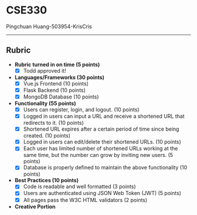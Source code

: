 # CSE330

Pingchuan Huang-503954-KrisCris

---

## Rubric

- **Rubric turned in on time (5 points)**
  - [x] Todd approved it!

- **Languages/Frameworks (30 points)**
  - [x] Vue.js Frontend (10 points)
  - [x] Flask Backend (10 points)
  - [x] MongoDB Database (10 points)

- **Functionality (55 points)**
  - [x] Users can register, login, and logout. (10 points)
  - [x] Logged in users can input a URL and receive a shortened URL that redirects to it. (10 points)
  - [x] Shortened URL expires after a certain period of time since being created. (10 points)
  - [x] Logged in users can edit/delete their shortened URLs. (10 points)
  - [x] Each user has limited number of shortened URLs working at the same time, but the number can grow by inviting new users. (5 points)
  - [x] Database is properly defined to maintain the above functionality (10 points)

- **Best Practices (10 points)**
  - [x] Code is readable and well formatted (3 points)
  - [x] Users are authenticated using JSON Web Token (JWT) (5 points)
  - [x] All pages pass the W3C HTML validators (2 points)

- **Creative Portion**

